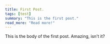 ```yaml
---
title: First Post.
tags: [test]
summary: "This is the first post."
read_more: "Read more!"
---
```


This is the body of the first post. Amazing, isn't it?
